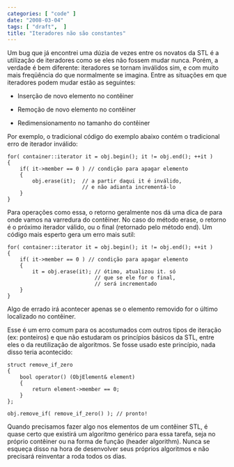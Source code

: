 ```yaml
---
categories: [ "code" ]
date: "2008-03-04"
tags: [ "draft",  ]
title: "Iteradores não são constantes"
---
```

Um bug que já encontrei uma dúzia de vezes entre os novatos da STL é a utilização de iteradores como se eles não fossem mudar nunca. Porém, a verdade é bem diferente: iteradores se tornam inválidos sim, e com muito mais freqüência do que normalmente se imagina. Entre as situações em que iteradores podem mudar estão as seguintes:

	
  * Inserção de novo elemento no contêiner

	
  * Remoção de novo elemento no contêiner

	
  * Redimensionamento no tamanho do contêiner

Por exemplo, o tradicional código do exemplo abaixo contém o tradicional erro de iterador inválido:

    
    for( container::iterator it = obj.begin(); it != obj.end(); ++it )
    {
    	if( it->member == 0 ) // condição para apagar elemento
    	{
    		obj.erase(it);  // a partir daqui it é inválido,
    		                // e não adianta incrementá-lo
    	}
    }

Para operações como essa, o retorno geralmente nos dá uma dica de para onde vamos na varredura do contêiner. No caso do método erase, o retorno é o próximo iterador válido, ou o final (retornado pelo método end). Um código mais esperto gera um erro mais sutil:

    
    for( container::iterator it = obj.begin(); it != obj.end(); ++it )
    {
    	if( it->member == 0 ) // condição para apagar elemento
    	{
    		it = obj.erase(it); // ótimo, atualizou it. só
    		                    // que se ele for o final,
    		                    // será incrementado
    	}
    }

Algo de errado irá acontecer apenas se o elemento removido for o último localizado no contêiner.


Esse é um erro comum para os acostumados com outros tipos de iteração (ex: ponteiros) e que não estudaram os princípios básicos da STL, entre eles o da reutilização de algoritmos. Se fosse usado este princípio, nada disso teria acontecido:

    
    struct remove_if_zero
    {
    	bool operator() (ObjElement& element)
    	{
    		return element->member == 0;
    	}
    };
    
    obj.remove_if( remove_if_zero() ); // pronto!

Quando precisamos fazer algo nos elementos de um contêiner STL, é quase certo que existirá um algoritmo genérico para essa tarefa, seja no próprio contêiner ou na forma de função (header algorithm). Nunca se esqueça disso na hora de desenvolver seus próprios algoritmos e não precisará reinventar a roda todos os dias.
